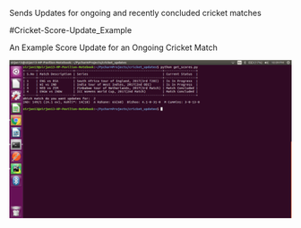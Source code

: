 Sends Updates for ongoing and recently concluded cricket matches
 
#Cricket-Score-Update_Example 

An Example Score Update for an Ongoing Cricket Match

![](https://github.com/sirjan13/PyCricUpdate/blob/master/screenshot.png) 
